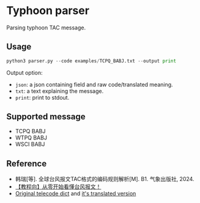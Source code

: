 # Typhoon parser
Parsing typhoon TAC message.

## Usage
```python
python3 parser.py --code examples/TCPQ_BABJ.txt --output print
```

Output option:
- `json`: a json containing field and raw code/translated meaning.
- `txt`: a text explaining the message. 
- `print`: print to stdout.

## Supported message
- TCPQ BABJ
- WTPQ BABJ
- WSCI BABJ

## Reference
- 韩瑞[等]. 全球台风报文TAC格式的编码规则解析[M]. B1. 气象出版社, 2024.
- [【教程向】从零开始看懂台风报文！](https://www.bilibili.com/video/BV1Fa411J7G3)
- [Original telecode dict](https://github.com/mkyung/chinese-telecode/blob/master/data/dict.json) and [it's translated version](https://github.com/KnugiHK/chinese-telecode/blob/main/data.json)
